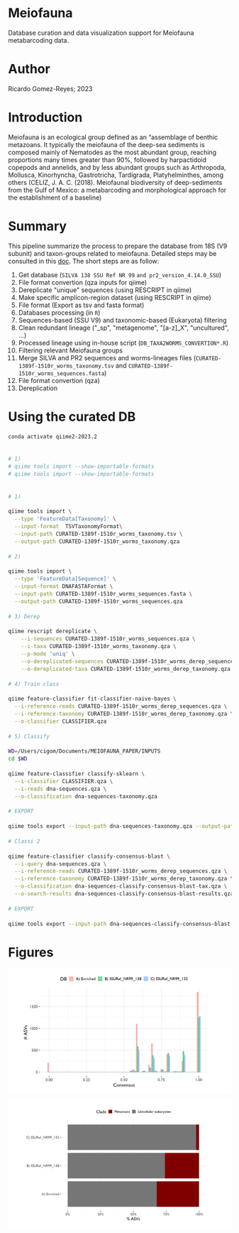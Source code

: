 # Meiofauna
Database curation and data visualization support for Meiofauna metabarcoding data. 

# Author
Ricardo Gomez-Reyes; 2023

# Introduction
Meiofauna is an ecological group defined as an “assemblage of benthic metazoans. It typically the meiofauna of the deep-sea sediments is composed mainly of Nematodes as the most abundant group, reaching proportions many times greater than 90%, followed by harpactidoid copepods and annelids, and by less abundant groups such as Arthropoda, Mollusca, Kinorhyncha, Gastrotricha, Tardígrada, Platyhelminthes, among others (CELIZ, J. A. C. (2018). Meiofaunal biodiversity of deep-sediments from the Gulf of Mexico: a metabarcoding and morphological approach for the establishment of a baseline)

# Summary
This pipeline summarize the process to prepare the database from 18S (V9 subunit) and taxon-groups related to meiofauna. Detailed steps may be consulted in this [doc](https://github.com/RJEGR/Meiofauna/blob/main/RESCRIPT.md). The short steps are as follow:

1. Get database (`SILVA 138 SSU Ref NR 99` `and pr2_version_4.14.0_SSU`)
2. File format convertion (qza inputs for qiime)
3. Dereplicate "unique" sequences (using RESCRIPT in qiime)
4. Make specific amplicon-region dataset  (using RESCRIPT in qiime)
5. File format (Export as tsv and fasta format)
6. Databases processing (in `R`)
7. Sequences-based (SSU V9) and taxonomic-based (Eukaryota) filtering
8. Clean redundant lineage ("_sp", "metagenome", "[a-z]_X", "uncultured", ...)
9. Processed lineage using in-house script (`DB_TAXA2WORMS_CONVERTION*.R`)
10. Filtering relevant Meiofauna groups
11. Merge SILVA and PR2 sequences and worms-lineages files (`CURATED-1389f-1510r_worms_taxonomy.tsv` and `CURATED-1389f-1510r_worms_sequences.fasta`)
12. File format convertion (qza)
13. Dereplication

# Using the curated DB

```bash
conda activate qiime2-2023.2


# 1)
# qiime tools import --show-importable-formats
# qiime tools import --show-importable-formats


# 1)

qiime tools import \
  --type 'FeatureData[Taxonomy]' \
  --input-format  TSVTaxonomyFormat\
  --input-path CURATED-1389f-1510r_worms_taxonomy.tsv \
  --output-path CURATED-1389f-1510r_worms_taxonomy.qza

# 2)

qiime tools import \
  --type 'FeatureData[Sequence]' \
  --input-format DNAFASTAFormat \
  --input-path CURATED-1389f-1510r_worms_sequences.fasta \
  --output-path CURATED-1389f-1510r_worms_sequences.qza
  
# 3) Derep 

qiime rescript dereplicate \
    --i-sequences CURATED-1389f-1510r_worms_sequences.qza \
    --i-taxa CURATED-1389f-1510r_worms_taxonomy.qza \
    --p-mode 'uniq' \
    --o-dereplicated-sequences CURATED-1389f-1510r_worms_derep_sequences.qza \
    --o-dereplicated-taxa CURATED-1389f-1510r_worms_derep_taxonomy.qza
    
# 4) Train class

qiime feature-classifier fit-classifier-naive-bayes \
  --i-reference-reads CURATED-1389f-1510r_worms_derep_sequences.qza \
  --i-reference-taxonomy CURATED-1389f-1510r_worms_derep_taxonomy.qza \
  --o-classifier CLASSIFIER.qza

# 5) Classify

WD=/Users/cigom/Documents/MEIOFAUNA_PAPER/INPUTS
cd $WD

qiime feature-classifier classify-sklearn \
  --i-classifier CLASSIFIER.qza \
  --i-reads dna-sequences.qza \
  --o-classification dna-sequences-taxonomy.qza  

# EXPORT

qiime tools export --input-path dna-sequences-taxonomy.qza --output-path CURATED_DB_DIR

# Classi 2

qiime feature-classifier classify-consensus-blast \
  --i-query dna-sequences.qza \
  --i-reference-reads CURATED-1389f-1510r_worms_derep_sequences.qza \
  --i-reference-taxonomy CURATED-1389f-1510r_worms_derep_taxonomy.qza \
  --o-classification dna-sequences-classify-consensus-blast-tax.qza \
  --o-search-results dna-sequences-classify-consensus-blast-results.qza

# EXPORT

qiime tools export --input-path dna-sequences-classify-consensus-blast-tax.qza --output-path classify-consensus-blast_dir


```

# Figures
![Figure 1](https://github.com/RJEGR/Meiofauna/blob/main/Figures/Fig1.png)

![Figure 2](https://github.com/RJEGR/Meiofauna/blob/main/Figures/Fig2.png)
